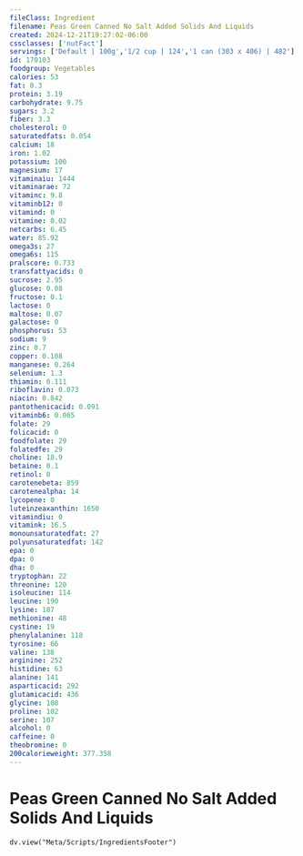 ```yaml
---
fileClass: Ingredient
filename: Peas Green Canned No Salt Added Solids And Liquids
created: 2024-12-21T19:27:02-06:00
cssclasses: ['nutFact']
servings: ['Default | 100g','1/2 cup | 124','1 can (303 x 406) | 482']
id: 170103
foodgroup: Vegetables
calories: 53
fat: 0.3
protein: 3.19
carbohydrate: 9.75
sugars: 3.2
fiber: 3.3
cholesterol: 0
saturatedfats: 0.054
calcium: 18
iron: 1.02
potassium: 100
magnesium: 17
vitaminaiu: 1444
vitaminarae: 72
vitaminc: 9.8
vitaminb12: 0
vitamind: 0
vitamine: 0.02
netcarbs: 6.45
water: 85.92
omega3s: 27
omega6s: 115
pralscore: 0.733
transfattyacids: 0
sucrose: 2.95
glucose: 0.08
fructose: 0.1
lactose: 0
maltose: 0.07
galactose: 0
phosphorus: 53
sodium: 9
zinc: 0.7
copper: 0.108
manganese: 0.264
selenium: 1.3
thiamin: 0.111
riboflavin: 0.073
niacin: 0.842
pantothenicacid: 0.091
vitaminb6: 0.065
folate: 29
folicacid: 0
foodfolate: 29
folatedfe: 29
choline: 18.9
betaine: 0.1
retinol: 0
carotenebeta: 859
carotenealpha: 14
lycopene: 0
luteinzeaxanthin: 1650
vitamindiu: 0
vitamink: 16.5
monounsaturatedfat: 27
polyunsaturatedfat: 142
epa: 0
dpa: 0
dha: 0
tryptophan: 22
threonine: 120
isoleucine: 114
leucine: 190
lysine: 187
methionine: 48
cystine: 19
phenylalanine: 118
tyrosine: 66
valine: 138
arginine: 252
histidine: 63
alanine: 141
asparticacid: 292
glutamicacid: 436
glycine: 108
proline: 102
serine: 107
alcohol: 0
caffeine: 0
theobromine: 0
200calorieweight: 377.358
---
```


# Peas Green Canned No Salt Added Solids And Liquids

```dataviewjs
dv.view("Meta/Scripts/IngredientsFooter")
```